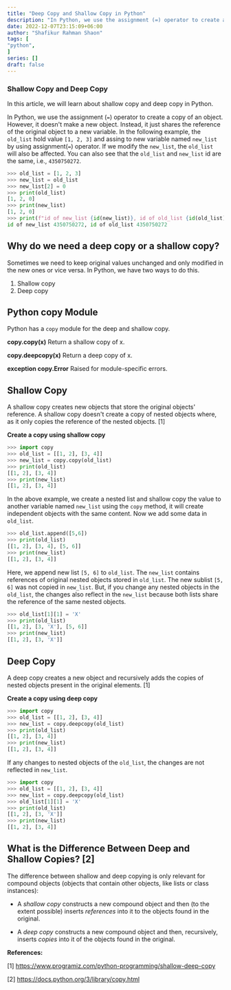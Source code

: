 ```yaml
---
title: "Deep Copy and Shallow Copy in Python"
description: "In Python, we use the assignment (=) operator to create a copy of an object. However, it doesn't make a new object as it shares the reference of the original object to a new variable. A shallow copy creates new objects that store the original objects' reference. If you create a nested list and shallow copy the value to another variable named new_list using the copy method, it will create independent objects with the same content. A deep copy creates a new object and recursively adds copies of nested objects present in the original elements."
date: 2022-12-07T23:15:09+06:00
author: "Shafikur Rahman Shaon"
tags: [
"python",
]
series: []
draft: false
---
```


### Shallow Copy and Deep Copy
In this article, we will learn about shallow copy and deep copy in Python.


In Python, we use the assignment (`=`) operator to create a copy of an object. However, it doesn't make a new object. Instead, it just shares the reference of the original object to a new variable.
In the following example, the `old_list` hold value `[1, 2, 3]`  and assing to new variable named `new_list` by using assignment(`=`) operator. If we modify the `new_list`, the `old_list` will also be affected. You can also see that the `old_list` and `new_list` id are the same, i.e., `4350750272`.

```python
>>> old_list = [1, 2, 3]
>>> new_list = old_list
>>> new_list[2] = 0
>>> print(old_list)
[1, 2, 0]
>>> print(new_list)
[1, 2, 0]
>>> print(f"id of new_list {id(new_list)}, id of old_list {id(old_list)}")
id of new_list 4350750272, id of old_list 4350750272
```

## Why do we need a deep copy or a shallow copy?
Sometimes we need to keep original values unchanged and only modified in the new ones or vice versa. In Python, we have two ways to do this.
1. Shallow copy
2. Deep copy

## Python copy Module
Python has a `copy` module for the deep and shallow copy.

**copy.copy(x)**
Return a shallow copy of x.

**copy.deepcopy(x)**
Return a deep copy of x.

**exception copy.Error**
Raised for module-specific errors.

## Shallow Copy
A shallow copy creates new objects that store the original objects' reference. 
A shallow copy doesn't create a copy of nested objects where, as it only copies the reference of the nested objects. [1]

**Create a copy using shallow copy**
```python
>>> import copy
>>> old_list = [[1, 2], [3, 4]]
>>> new_list = copy.copy(old_list)
>>> print(old_list)
[[1, 2], [3, 4]]
>>> print(new_list)
[[1, 2], [3, 4]]
```

In the above example, we create a nested list and shallow copy the value to another variable named `new_list` using the `copy` method, it will create independent objects with the same content.
Now we add some data in `old_list`.

```python
>>> old_list.append([5,6])
>>> print(old_list)
[[1, 2], [3, 4], [5, 6]]
>>> print(new_list)
[[1, 2], [3, 4]]
```
Here, we append new list `[5, 6]` to `old_list`. The `new_list` contains references of original nested objects stored in  `old_list`. The new sublist `[5, 6]` was not copied in `new_list`. But, if you change any nested objects in the `old_list`, the changes also reflect in the `new_list` because both lists share the reference of the same nested objects.
```python
>>> old_list[1][1] = 'X'
>>> print(old_list)
[[1, 2], [3, 'X'], [5, 6]]
>>> print(new_list)
[[1, 2], [3, 'X']]
```

## Deep Copy
 A deep copy creates a new object and recursively adds the copies of nested objects present in the original elements. [1]
 
**Create a copy using deep copy**  

```python  
>>> import copy  
>>> old_list = [[1, 2], [3, 4]]  
>>> new_list = copy.deepcopy(old_list)  
>>> print(old_list)  
[[1, 2], [3, 4]]  
>>> print(new_list)  
[[1, 2], [3, 4]]  
```
If any changes to nested objects of the `old_list`, the changes are not reflected in `new_list`.
```python
>>> import copy
>>> old_list = [[1, 2], [3, 4]]
>>> new_list = copy.deepcopy(old_list)  
>>> old_list[1][1] = 'X'
>>> print(old_list)
[[1, 2], [3, 'X']]
>>> print(new_list)
[[1, 2], [3, 4]]
```

## What is the Difference Between Deep and Shallow Copies? [2]
The difference between shallow and deep copying is only relevant for compound objects (objects that contain other objects, like lists or class instances):

-   A  _shallow copy_  constructs a new compound object and then (to the extent possible) inserts  _references_  into it to the objects found in the original.
    
-   A  _deep copy_  constructs a new compound object and then, recursively, inserts  _copies_  into it of the objects found in the original.


**References:**

[1] https://www.programiz.com/python-programming/shallow-deep-copy

[2] https://docs.python.org/3/library/copy.html


